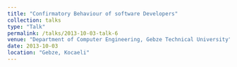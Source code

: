 ```yaml
---
title: "Confirmatory Behaviour of software Developers"
collection: talks
type: "Talk"
permalink: /talks/2013-10-03-talk-6
venue: "Department of Computer Engineering, Gebze Technical University"
date: 2013-10-03
location: "Gebze, Kocaeli"
---
```

